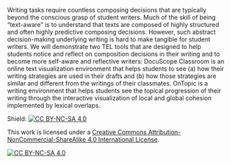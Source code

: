 
Writing tasks require countless composing decisions that are typically beyond the conscious grasp of student writers. Much of the skill of being “text-aware” is to understand that texts are composed of highly structured and often highly predictive composing decisions. However, such abstract decision-making underlying writing is hard to make tangible for student writers. We will demonstrate two TEL tools that are designed to help students notice and reflect on composition decisions in their writing and to become more self-aware and reflective writers: DocuScope Classroom is an online text visualization environment that helps students to see (a) how their writing strategies are used in their drafts and (b) how those strategies are similar and different from the writings of their classmates. OnTopic is a writing environment that helps students see the topical progression of their writing through the interactive visualization of local and global cohesion implemented by lexical overlaps.


Shield: [![CC BY-NC-SA 4.0][cc-by-nc-sa-shield]][cc-by-nc-sa]

This work is licensed under a
[Creative Commons Attribution-NonCommercial-ShareAlike 4.0 International License][cc-by-nc-sa].

[![CC BY-NC-SA 4.0][cc-by-nc-sa-image]][cc-by-nc-sa]

[cc-by-nc-sa]: http://creativecommons.org/licenses/by-nc-sa/4.0/
[cc-by-nc-sa-image]: https://licensebuttons.net/l/by-nc-sa/4.0/88x31.png
[cc-by-nc-sa-shield]: https://img.shields.io/badge/License-CC%20BY--NC--SA%204.0-lightgrey.svg
